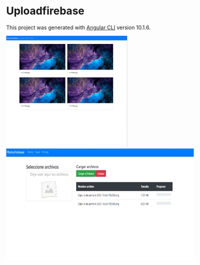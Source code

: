 # Uploadfirebase

This project was generated with [Angular CLI](https://github.com/angular/angular-cli) version 10.1.6.

<img src="14-captures/1.png" height="300">
<img src="14-captures/2.png" height="300">
